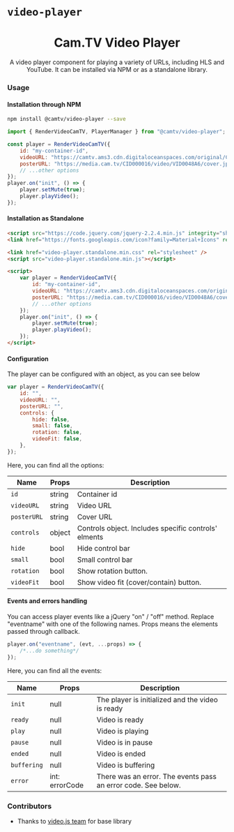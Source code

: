 # `video-player`

<h1 align='center'>
  Cam.TV Video Player
</h1>

<p align='center'>
  A video player component for playing a variety of URLs, including HLS and YouTube. It can be installed via NPM or as a standalone library.
</p>

### Usage

#### Installation through NPM

```bash
npm install @camtv/video-player --save
```

```js
import { RenderVideoCamTV, PlayerManager } from "@camtv/video-player";

const player = RenderVideoCamTV({
	id: "my-container-id",
	videoURL: "https://camtv.ams3.cdn.digitaloceanspaces.com/original/CID000016/video/VID0048A6",
	posterURL: "https://media.cam.tv/CID000016/video/VID0048A6/cover.jpg?t=1561462730",
	// ...other options
});
player.on("init", () => {
	player.setMute(true);
	player.playVideo();
});
```

#### Installation as Standalone

```html
<script src="https://code.jquery.com/jquery-2.2.4.min.js" integrity="sha256-BbhdlvQf/xTY9gja0Dq3HiwQF8LaCRTXxZKRutelT44=" crossorigin="anonymous"></script>
<link href="https://fonts.googleapis.com/icon?family=Material+Icons" rel="stylesheet" />

<link href="video-player.standalone.min.css" rel="stylesheet" />
<script src="video-player.standalone.min.js"></script>

<script>
	var player = RenderVideoCamTV({
		id: "my-container-id",
		videoURL: "https://camtv.ams3.cdn.digitaloceanspaces.com/original/CID000016/video/VID0048A6",
		posterURL: "https://media.cam.tv/CID000016/video/VID0048A6/cover.jpg?t=1561462730",
		// ...other options
	});
	player.on("init", () => {
		player.setMute(true);
		player.playVideo();
	});
</script>
```

#### Configuration

The player can be configured with an object, as you can see below

```js
var player = RenderVideoCamTV({
	id: "",
	videoURL: "",
	posterURL: "",
	controls: {
		hide: false,
		small: false,
		rotation: false,
		videoFit: false,
	},
});
```

Here, you can find all the options:

| Name        | Props  | Description                                          |
| ----------- | ------ | ---------------------------------------------------- |
| `id`        | string | Container id                                         |
| `videoURL`  | string | Video URL                                            |
| `posterURL` | string | Cover URL                                            |
| `controls`  | object | Controls object. Includes specific controls' elments |
| `hide`      | bool   | Hide control bar                                     |
| `small`     | bool   | Small control bar                                    |
| `rotation`  | bool   | Show rotation button.                                |
| `videoFit`  | bool   | Show video fit (cover/contain) button.               |

#### Events and errors handling

You can access player events like a jQuery "on" / "off" method. Replace "eventname" with one of the following names. Props means the elements passed through callback.

```js
player.on("eventname", (evt, ...props) => {
	/*...do something*/
});
```

Here, you can find all the events:

| Name        | Props          | Description                                                   |
| ----------- | -------------- | ------------------------------------------------------------- |
| `init`      | null           | The player is initialized and the video is ready              |
| `ready`     | null           | Video is ready                                                |
| `play`      | null           | Video is playing                                              |
| `pause`     | null           | Video is in pause                                             |
| `ended`     | null           | Video is ended                                                |
| `buffering` | null           | Video is buffering                                            |
| `error`     | int: errorCode | There was an error. The events pass an error code. See below. |

### Contributors

-   Thanks to [video.js team](https://github.com/videojs/video.js) for base library
